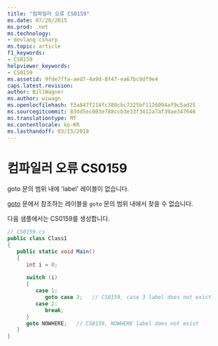 ```yaml
---
title: "컴파일러 오류 CS0159"
ms.date: 07/20/2015
ms.prod: .net
ms.technology:
- devlang-csharp
ms.topic: article
f1_keywords:
- CS0159
helpviewer_keywords:
- CS0159
ms.assetid: 9fde7ffa-aed7-4a9d-8f47-ea67bc9df9e4
caps.latest.revision: 
author: BillWagner
ms.author: wiwagn
ms.openlocfilehash: f3a847f214fc308cbc7325bf1126094af9c5ad25
ms.sourcegitcommit: 83dd5ec003e788ccb3e33f3412a7af39ae347646
ms.translationtype: MT
ms.contentlocale: ko-KR
ms.lasthandoff: 03/15/2018
---
```

# <a name="compiler-error-cs0159"></a>컴파일러 오류 CS0159
goto 문의 범위 내에 'label' 레이블이 없습니다.  
  
 [goto](../../csharp/language-reference/keywords/goto.md) 문에서 참조하는 레이블을 `goto` 문의 범위 내에서 찾을 수 없습니다.  
  
 다음 샘플에서는 CS0159를 생성합니다.  
  
```csharp  
// CS0159.cs  
public class Class1  
{  
   public static void Main()  
   {  
      int i = 0;  
  
      switch (i)  
      {  
         case 1:  
            goto case 3;   // CS0159, case 3 label does not exist  
         case 2:  
            break;  
      }  
      goto NOWHERE;   // CS0159, NOWHERE label does not exist  
   }  
}  
```
